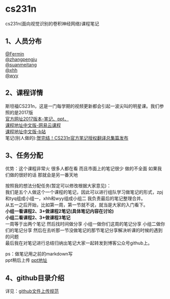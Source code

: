 # cs231n
cs231n(面向视觉识别的卷积神经网络)课程笔记

## 1、人员分布
[@Fermin]()  
[@zhangpengju](https://github.com/zharthur)  
[@suanmeitang](https://github.com/suanmeitang1)   
[@xhh](https://github.com/tjp-xhh)  
[@wyy](https://github.com/WYY1996)  
 

## 2、课程详情
斯坦福CS231n，这是一门每学期的视频更新都会引起一波尖叫的明星课。我们参照的是2017版  
[官方网址2017版本-笔记、ppt、](http://cs231n.stanford.edu/2017/syllabus)  
[课程地址中文版-网易云课程](https://study.163.com/note/noteIndex.htm?id=1004697005&type=0)  
[课程地址中文版-b站](https://space.bilibili.com/216720985/channel/detail?cid=32406)  
笔记(别人做的):[贺完结！CS231n官方笔记授权翻译总集篇发布](https://zhuanlan.zhihu.com/p/21930884)

## 3、任务分配
优势：这个课程非常火 很多人都在看 而且市面上的笔记很少 做的不全面 如果我们做的很好的话 那就会是另一番天地

按照我的想法分配任务(暂定可以修改根据大家意见)：  
我们是五个人做这个一个课程的笔记，因此可以进行组队学习做笔记的形式，zpj和tyq组成小组一，xhh和wyy组成小组二 我负责最后的笔记整理合并。  
从五一之后开始，比如第一周，第一节就不说，就当是大家的入门看下。  
**小组一看课程2、3+做课程2笔记(具体笔记内容在讨论)**  
**小组二看课程2、3+做课程3笔记**  
一周等于出两个笔记 然后找时间做分享 小组一做你们这周的笔记分享
小组二做你们的笔记分享 然后在去听那一节没做笔记的那节笔记分享解决听课的时候的遇到的问题  
最后我在对笔记进行总结归纳出笔记大家一起转发到博客公众号github上。

ps：做笔记用之前的markdown写  
ppt稍后上传
[ppt地址](http://cs231n.stanford.edu/slides/2017/)

## 4、github目录介绍
详见：[github文件上传规范](https://github.com/aimi-cn/git_md_learning/blob/master/git_learning/github%E6%96%87%E4%BB%B6%E4%B8%8A%E4%BC%A0%E8%A7%84%E8%8C%8319046.md)
